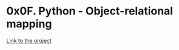 # 0x0F. Python - Object-relational mapping
[Link to the oroject](https://intranet.hbtn.io/projects/283)
